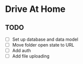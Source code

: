 # Drive At Home

## TODO

- [ ] Set up database and data model
- [ ] Move folder open state to URL
- [ ] Add auth
- [ ] Add file uploading
